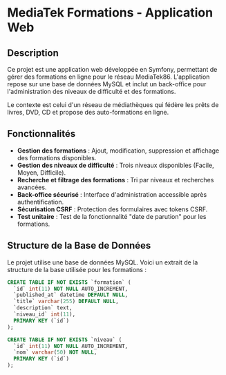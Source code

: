 # MediaTek Formations - Application Web

## Description

Ce projet est une application web développée en Symfony, permettant de gérer des formations en ligne pour le réseau MediaTek86. L'application repose sur une base de données MySQL et inclut un back-office pour l'administration des niveaux de difficulté et des formations.

Le contexte est celui d'un réseau de médiathèques qui fédère les prêts de livres, DVD, CD et propose des auto-formations en ligne.

## Fonctionnalités

- **Gestion des formations** : Ajout, modification, suppression et affichage des formations disponibles.
- **Gestion des niveaux de difficulté** : Trois niveaux disponibles (Facile, Moyen, Difficile).
- **Recherche et filtrage des formations** : Tri par niveaux et recherches avancées.
- **Back-office sécurisé** : Interface d'administration accessible après authentification.
- **Sécurisation CSRF** : Protection des formulaires avec tokens CSRF.
- **Test unitaire** : Test de la fonctionnalité "date de parution" pour les formations.

## Structure de la Base de Données

Le projet utilise une base de données MySQL. Voici un extrait de la structure de la base utilisée pour les formations :

```sql
CREATE TABLE IF NOT EXISTS `formation` (
  `id` int(11) NOT NULL AUTO_INCREMENT,
  `published_at` datetime DEFAULT NULL,
  `title` varchar(255) DEFAULT NULL,
  `description` text,
  `niveau_id` int(11),
  PRIMARY KEY (`id`)
);

CREATE TABLE IF NOT EXISTS `niveau` (
  `id` int(11) NOT NULL AUTO_INCREMENT,
  `nom` varchar(50) NOT NULL,
  PRIMARY KEY (`id`)
);
